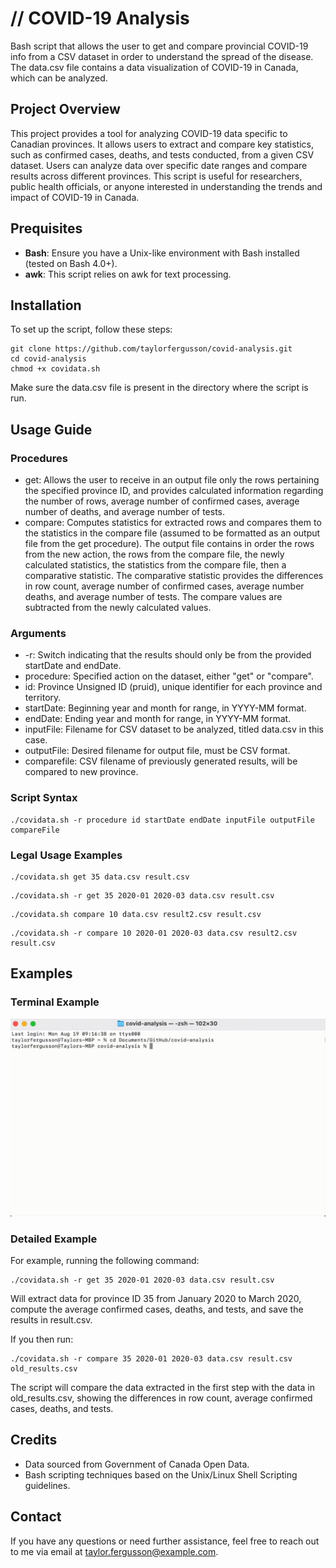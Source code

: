# // COVID-19 Analysis

Bash script that allows the user to get and compare provincial COVID-19 info from a CSV dataset in order to understand the spread of the disease. The data.csv file contains a data visualization of COVID-19 in Canada, which can be analyzed. 

## Project Overview
This project provides a tool for analyzing COVID-19 data specific to Canadian provinces. It allows users to extract and compare key statistics, such as confirmed cases, deaths, and tests conducted, from a given CSV dataset. Users can analyze data over specific date ranges and compare results across different provinces. This script is useful for researchers, public health officials, or anyone interested in understanding the trends and impact of COVID-19 in Canada.

## Prequisites
- **Bash**: Ensure you have a Unix-like environment with Bash installed (tested on Bash 4.0+).
- **awk**: This script relies on awk for text processing.


## Installation

To set up the script, follow these steps:

```
git clone https://github.com/taylorfergusson/covid-analysis.git
cd covid-analysis
chmod +x covidata.sh
```

Make sure the data.csv file is present in the directory where the script is run.

## Usage Guide

### Procedures
- get: Allows the user to receive in an output file only the rows pertaining the specified province ID, and provides calculated information regarding the number of rows, average number of confirmed cases, average number of deaths, and average number of tests. 
- compare: Computes statistics for extracted rows and compares them to the statistics in the compare file (assumed to be formatted as an output file from the get procedure). The output file contains in order the rows from the new action, the rows from the compare file, the newly calculated statistics, the statistics from the compare file, then a comparative statistic. The comparative statistic provides the differences in row count, average number of confirmed cases, average number deaths, and average number of tests. The compare values are subtracted from the newly calculated values.

### Arguments
- -r: Switch indicating that the results should only be from the provided startDate and endDate.
- procedure: Specified action on the dataset, either "get" or "compare".
- id: Province Unsigned ID (pruid), unique identifier for each province and territory.
- startDate: Beginning year and month for range, in YYYY-MM format.
- endDate: Ending year and month for range, in YYYY-MM format.
- inputFile: Filename for CSV dataset to be analyzed, titled data.csv in this case.
- outputFile: Desired filename for output file, must be CSV format.
- comparefile: CSV filename of previously generated results, will be compared to new province.

### Script Syntax
```
./covidata.sh -r procedure id startDate endDate inputFile outputFile compareFile
```

### Legal Usage Examples
```
./covidata.sh get 35 data.csv result.csv
```
```
./covidata.sh -r get 35 2020-01 2020-03 data.csv result.csv
```
```
./covidata.sh compare 10 data.csv result2.csv result.csv
```
```
./covidata.sh -r compare 10 2020-01 2020-03 data.csv result2.csv result.csv
```

## Examples

### Terminal Example
![Demo Example Gif](https://raw.githubusercontent.com/taylorfergusson/covid-analysis/master/inputdemo.gif "Demo Example Gif")


### Detailed Example

For example, running the following command:

```
./covidata.sh -r get 35 2020-01 2020-03 data.csv result.csv
```

Will extract data for province ID 35 from January 2020 to March 2020, compute the average confirmed cases, deaths, and tests, and save the results in result.csv.

If you then run:

```
./covidata.sh -r compare 35 2020-01 2020-03 data.csv result.csv old_results.csv
```

The script will compare the data extracted in the first step with the data in old_results.csv, showing the differences in row count, average confirmed cases, deaths, and tests.

## Credits

- Data sourced from Government of Canada Open Data.
- Bash scripting techniques based on the Unix/Linux Shell Scripting guidelines.

## Contact

If you have any questions or need further assistance, feel free to reach out to me via email at taylor.fergusson@example.com.